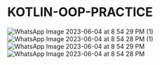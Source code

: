 # KOTLIN-OOP-PRACTICE
![WhatsApp Image 2023-06-04 at 8 54 29 PM (1)](https://github.com/RidaSalman/KOTLIN-OOP-PRACTICE/assets/91198729/bd21929c-678a-43b0-8ab0-aedda6aacae1)
![WhatsApp Image 2023-06-04 at 8 54 28 PM (1)](https://github.com/RidaSalman/KOTLIN-OOP-PRACTICE/assets/91198729/f73bb067-8086-4044-b8dd-6a5682bd327e)
![WhatsApp Image 2023-06-04 at 8 54 29 PM](https://github.com/RidaSalman/KOTLIN-OOP-PRACTICE/assets/91198729/0e307907-17ae-4656-92d1-84c7a320c2d6)
![WhatsApp Image 2023-06-04 at 8 54 28 PM](https://github.com/RidaSalman/KOTLIN-OOP-PRACTICE/assets/91198729/37abf891-116a-4fb0-9ed0-af93b8fe16ae)
